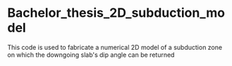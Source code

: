 # Bachelor_thesis_2D_subduction_model

This code is used to fabricate a numerical 2D model of a subduction zone on which the downgoing slab's dip angle can be returned
